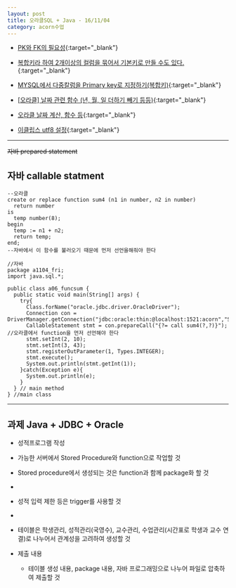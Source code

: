 ```yaml
---
layout: post
title: 오라클SQL + Java - 16/11/04
category: acorn수업
---
```


- [PK와 FK의 필요성](http://kdskor.blogspot.kr/2010/10/pk-fk.html){:target="_blank"}

- [복합키라 하여 2개이상의 컬럼을 묶어서 기본키로 만들 수도 있다.](http://dkatlf900.tistory.com/83){:target="_blank"}

- [MYSQL에서 다중칼럼을 Primary key로 지정하기(복합키)](http://greenalice.tistory.com/73){:target="_blank"}

- [[오라클] 날짜 관련 함수 (년, 월, 일 더하기 빼기 등등)](http://itpsolver.com/%EC%98%A4%EB%9D%BC%ED%81%B4-%EB%82%A0%EC%A7%9C-%EA%B4%80%EB%A0%A8-%ED%95%A8%EC%88%98-%EB%85%84-%EC%9B%94-%EC%9D%BC-%EB%8D%94%ED%95%98%EA%B8%B0-%EB%B9%BC%EA%B8%B0-%EB%93%B1%EB%93%B1/){:target="_blank"}

- [오라클 날짜 계산, 함수 등](http://www.jigi.net/4305){:target="_blank"}

- [이클립스 utf8 설정](http://gangzzang.tistory.com/entry/%EC%9D%B4%ED%81%B4%EB%A6%BD%EC%8A%A4-%EA%B0%9C%EB%B0%9C%ED%99%98%EA%B2%BD-UTF8-%EC%9D%B8%EC%BD%94%EB%94%A9-%EC%84%A4%EC%A0%95){:target="_blank"}

---

~~자바 prepared statement~~

## 자바 callable statment
```
--오라클
create or replace function sum4 (n1 in number, n2 in number)
  return number
is
  temp number(8);
begin
  temp := n1 + n2;
  return temp;
end;
--자바에서 이 함수를 불러오기 때문에 먼저 선언을해줘야 한다
```
```
//자바
package a1104_fri;
import java.sql.*;

public class a06_funcsum {
  public static void main(String[] args) {
    try{
      Class.forName("oracle.jdbc.driver.OracleDriver");
      Connection con = DriverManager.getConnection("jdbc:oracle:thin:@localhost:1521:acorn","SCOTT","TIGER");
      CallableStatement stmt = con.prepareCall("{?= call sum4(?,?)}"); //오라클에서 function을 먼저 선언해야 한다                        
      stmt.setInt(2, 10);
      stmt.setInt(3, 43);
      stmt.registerOutParameter(1, Types.INTEGER);
      stmt.execute();
      System.out.println(stmt.getInt(1));
    }catch(Exception e){
      System.out.println(e);    
    }    
  } // main method
} //main class
```

---

## 과제 Java + JDBC + Oracle
- 성적프로그램 작성
- 가능한 서버에서 Stored Procedure와 function으로 작업할 것
- Stored procedure에서 생성되는 것은 function과 함께 package화 할 것
- 
- 성적 입력 제한 등은 trigger를 사용할 것
- 
- 테이블은 학생관리, 성적관리(국영수), 교수관리, 수업관리(시간표로 학생과 교수 연결)로 나누어서 관계성을 고려하여 생성할 것

- 제출 내용
  - 테이블 생성 내용, package 내용, 자바 프로그래밍으로 나누어 파일로 압축하여 제출할 것
